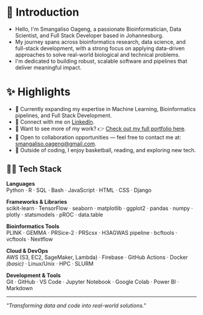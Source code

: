 # 👋 Introduction

* Hello, I'm Smangaliso Oageng, a passionate Bioinformatician, Data Scientist, and Full Stack Developer based in Johannesburg.  
* My journey spans across bioinformatics research, data science, and full-stack development, with a strong focus on applying data-driven approaches to solve real-world biological and technical problems.  
* I'm dedicated to building robust, scalable software and pipelines that deliver meaningful impact.

# ✨ Highlights

* 🌱 Currently expanding my expertise in Machine Learning, Bioinformatics pipelines, and Full Stack Development.  
* 💼 Connect with me on [LinkedIn](https://www.linkedin.com/in/smangaliso-oageng-09231b2aa/).
* 🔗 Want to see more of my work? 👉 [Check out my full portfolio here](https://beamish-biscotti-6dca9a.netlify.app/).
* 📩 Open to collaboration opportunities — feel free to contact me at: smangaliso.oageng@gmail.com.  
* 🏀 Outside of coding, I enjoy basketball, reading, and exploring new tech.

## 👨‍💻 Tech Stack

**Languages**  
Python · R · SQL · Bash · JavaScript · HTML · CSS · Django

**Frameworks & Libraries**  
scikit-learn · TensorFlow · seaborn · matplotlib · ggplot2 · pandas · numpy · plotly · statsmodels · pROC · data.table

**Bioinformatics Tools**  
PLINK · GEMMA · PRSice-2 · PRScsx · H3AGWAS pipeline · bcftools · vcftools · Nextflow

**Cloud & DevOps**  
AWS (S3, EC2, SageMaker, Lambda) · Firebase · GitHub Actions · Docker *(basic)* · Linux/Unix · HPC · SLURM

**Development & Tools**  
Git · GitHub · VS Code · Jupyter Notebook · Google Colab · Power BI · Markdown

---

*"Transforming data and code into real-world solutions."*
<!---
Smanga1974/Smanga1974 is a ✨ special ✨ repository because its `README.md` (this file) appears on your GitHub profile.
You can click the Preview link to take a look at your changes.
--->
